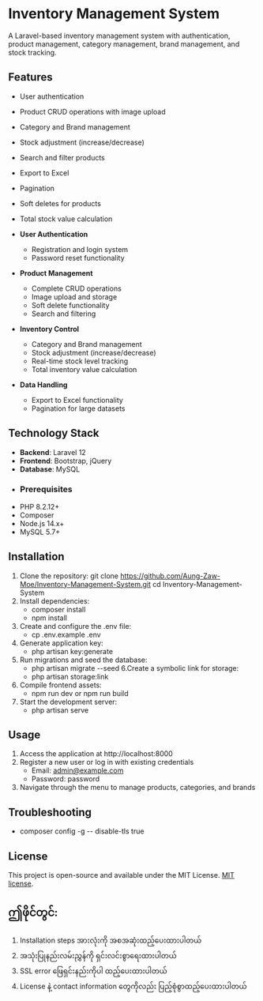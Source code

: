 # Inventory Management System
A Laravel-based inventory management system with authentication, product management, category management, brand management, and stock tracking.
## Features
- User authentication
- Product CRUD operations with image upload
- Category and Brand management
- Stock adjustment (increase/decrease)
- Search and filter products
- Export to Excel
- Pagination
- Soft deletes for products
- Total stock value calculation

- **User Authentication**
  - Registration and login system
  - Password reset functionality

- **Product Management**
  - Complete CRUD operations
  - Image upload and storage
  - Soft delete functionality
  - Search and filtering

- **Inventory Control**
  - Category and Brand management
  - Stock adjustment (increase/decrease)
  - Real-time stock level tracking
  - Total inventory value calculation

- **Data Handling**
  - Export to Excel functionality
  - Pagination for large datasets

## Technology Stack

- **Backend**: Laravel 12
- **Frontend**: Bootstrap, jQuery
- **Database**: MySQL
- ### Prerequisites
- PHP 8.2.12+
- Composer
- Node.js 14.x+
- MySQL 5.7+
## Installation
1. Clone the repository:
   git clone https://github.com/Aung-Zaw-Moe/Inventory-Management-System.git
   cd Inventory-Management-System
2. Install dependencies:  
   - composer install
   - npm install
3. Create and configure the .env file:
   - cp .env.example .env
4. Generate application key:    
   - php artisan key:generate
5. Run migrations and seed the database:  
    - php artisan migrate --seed
6.Create a symbolic link for storage:
    - php artisan storage:link
7. Compile frontend assets:
    - npm run dev or npm run build
8. Start the development server:
    - php artisan serve

## Usage
1. Access the application at http://localhost:8000
2. Register a new user or log in with existing credentials
   - Email: admin@example.com
   - Password: password
3. Navigate through the menu to manage products, categories, and brands
   
## Troubleshooting
- composer config -g -- disable-tls true
## License
This project is open-source and available under the MIT License. [MIT license](https://opensource.org/licenses/MIT).

## ဤဖိုင်တွင်:

1. Installation steps အားလုံးကို အစအဆုံးထည့်ပေးထားပါတယ်
2. အသုံးပြုနည်းလမ်းညွှန်ကို ရှင်းလင်းစွာရေးထားပါတယ်
3. SSL error ဖြေရှင်းနည်းကိုပါ ထည့်ပေးထားပါတယ်
4. License နဲ့ contact information တွေကိုလည်း ပြည့်စုံစွာထည့်ပေးထားပါတယ်
